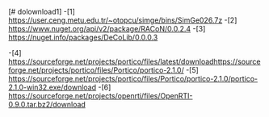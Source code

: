 [# dolownload1]
-[1] https://user.ceng.metu.edu.tr/~otopcu/simge/bins/SimGe026.7z
-[2] https://www.nuget.org/api/v2/package/RACoN/0.0.2.4
-[3] https://nuget.info/packages/DeCoLib/0.0.0.3

-[4] https://sourceforge.net/projects/portico/files/latest/downloadhttps://sourceforge.net/projects/portico/files/Portico/portico-2.1.0/
-[5] https://sourceforge.net/projects/portico/files/Portico/portico-2.1.0/portico-2.1.0-win32.exe/download
-[6] https://sourceforge.net/projects/openrti/files/OpenRTI-0.9.0.tar.bz2/download

